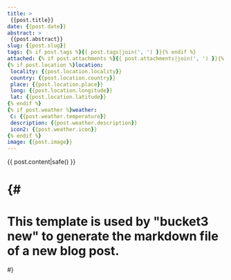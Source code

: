 ```yaml
---
title: >
 {{post.title}}
date: {{post.date}}
abstract: >
 {{post.abstract}}
slug: {{post.slug}}
tags: {% if post.tags %}{{ post.tags|join(', ') }}{% endif %}
attached: {% if post.attachments %}{{ post.attachments|join(', ') }}{% endif %}
{% if post.location %}location:
 locality: {{post.location.locality}}
 country: {{post.location.country}}
 place: {{post.location.place}}
 long: {{post.location.longitude}}
 lat: {{post.location.latitude}}
{% endif %}
{% if post.weather %}weather:
 C: {{post.weather.temperature}}
 description: {{post.weather.description}}
 icon2: {{post.weather.icon}}
{% endif %}
image: {{post.image}}
---
```

{{ post.content|safe() }}

{# 
=======================================================
This template is used by "bucket3 new" to generate the 
markdown file of a new blog post.
=======================================================
#}